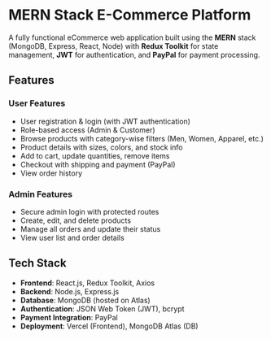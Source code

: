 # MERN Stack E-Commerce Platform

A fully functional eCommerce web application built using the **MERN** stack (MongoDB, Express, React, Node) with **Redux Toolkit** for state management, **JWT** for authentication, and **PayPal** for payment processing.

## Features

### User Features
- User registration & login (with JWT authentication)
- Role-based access (Admin & Customer)
- Browse products with category-wise filters (Men, Women, Apparel, etc.)
- Product details with sizes, colors, and stock info
- Add to cart, update quantities, remove items
- Checkout with shipping and payment (PayPal)
- View order history

### Admin Features
- Secure admin login with protected routes
- Create, edit, and delete products
- Manage all orders and update their status
- View user list and order details

## Tech Stack

- **Frontend**: React.js, Redux Toolkit, Axios
- **Backend**: Node.js, Express.js
- **Database**: MongoDB (hosted on Atlas)
- **Authentication**: JSON Web Token (JWT), bcrypt
- **Payment Integration**: PayPal
- **Deployment**: Vercel (Frontend), MongoDB Atlas (DB)
